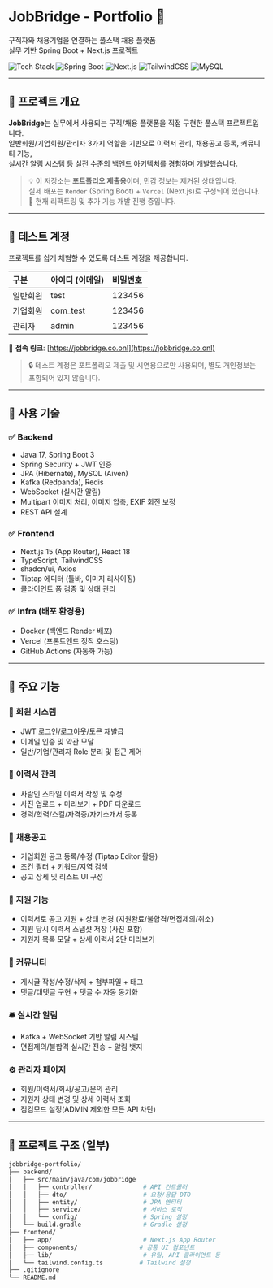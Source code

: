 # JobBridge - Portfolio 🧳

구직자와 채용기업을 연결하는 풀스택 채용 플랫폼  
실무 기반 Spring Boot + Next.js 프로젝트

![Tech Stack](https://img.shields.io/badge/Java-17-blue?style=flat-square&logo=openjdk)
![Spring Boot](https://img.shields.io/badge/Spring%20Boot-3-green?style=flat-square&logo=springboot)
![Next.js](https://img.shields.io/badge/Next.js-15-black?style=flat-square&logo=next.js)
![TailwindCSS](https://img.shields.io/badge/TailwindCSS-3-blue?style=flat-square&logo=tailwindcss)
![MySQL](https://img.shields.io/badge/MySQL-Aiven-orange?style=flat-square&logo=mysql)

---

## 📌 프로젝트 개요

**JobBridge**는 실무에서 사용되는 구직/채용 플랫폼을 직접 구현한 풀스택 프로젝트입니다.  
일반회원/기업회원/관리자 3가지 역할을 기반으로 이력서 관리, 채용공고 등록, 커뮤니티 기능,  
실시간 알림 시스템 등 실전 수준의 백엔드 아키텍처를 경험하며 개발했습니다.

> 💡 이 저장소는 **포트폴리오 제출용**이며, 민감 정보는 제거된 상태입니다.  
> 실제 배포는 `Render` (Spring Boot) + `Vercel` (Next.js)로 구성되어 있습니다.  
> 🚧 현재 리팩토링 및 추가 기능 개발 진행 중입니다.

---

## 🧪 테스트 계정

프로젝트를 쉽게 체험할 수 있도록 테스트 계정을 제공합니다.

| 구분 | 아이디 (이메일) | 비밀번호 |
|:---|:---|:---|
| 일반회원 | test | 123456 |
| 기업회원 | com_test | 123456 |
| 관리자 | admin | 123456 |

🔗 **접속 링크**: [https://jobbridge.co.onl](https://jobbridge.co.onl)

> 🔒 테스트 계정은 포트폴리오 제출 및 시연용으로만 사용되며, 별도 개인정보는 포함되어 있지 않습니다.

---

## 🔧 사용 기술

### ✅ Backend
- Java 17, Spring Boot 3
- Spring Security + JWT 인증
- JPA (Hibernate), MySQL (Aiven)
- Kafka (Redpanda), Redis
- WebSocket (실시간 알림)
- Multipart 이미지 처리, 이미지 압축, EXIF 회전 보정
- REST API 설계

### ✅ Frontend
- Next.js 15 (App Router), React 18
- TypeScript, TailwindCSS
- shadcn/ui, Axios
- Tiptap 에디터 (툴바, 이미지 리사이징)
- 클라이언트 폼 검증 및 상태 관리

### ✅ Infra (배포 환경용)
- Docker (백엔드 Render 배포)
- Vercel (프론트엔드 정적 호스팅)
- GitHub Actions (자동화 가능)

---

## 🎯 주요 기능

### 👤 회원 시스템
- JWT 로그인/로그아웃/토큰 재발급
- 이메일 인증 및 약관 모달
- 일반/기업/관리자 Role 분리 및 접근 제어

### 📄 이력서 관리
- 사람인 스타일 이력서 작성 및 수정
- 사진 업로드 + 미리보기 + PDF 다운로드
- 경력/학력/스킬/자격증/자기소개서 등록

### 📢 채용공고
- 기업회원 공고 등록/수정 (Tiptap Editor 활용)
- 조건 필터 + 키워드/지역 검색
- 공고 상세 및 리스트 UI 구성

### 💼 지원 기능
- 이력서로 공고 지원 + 상태 변경 (지원완료/불합격/면접제의/취소)
- 지원 당시 이력서 스냅샷 저장 (사진 포함)
- 지원자 목록 모달 + 상세 이력서 2단 미리보기

### 💬 커뮤니티
- 게시글 작성/수정/삭제 + 첨부파일 + 태그
- 댓글/대댓글 구현 + 댓글 수 자동 동기화

### 🛎 실시간 알림
- Kafka + WebSocket 기반 알림 시스템
- 면접제의/불합격 실시간 전송 + 알림 뱃지

### ⚙️ 관리자 페이지
- 회원/이력서/회사/공고/문의 관리
- 지원자 상태 변경 및 상세 이력서 조회
- 점검모드 설정(ADMIN 제외한 모든 API 차단)

---

## 📂 프로젝트 구조 (일부)

```bash
jobbridge-portfolio/
├── backend/
│   ├── src/main/java/com/jobbridge
│   │   ├── controller/              # API 컨트롤러
│   │   ├── dto/                     # 요청/응답 DTO
│   │   ├── entity/                  # JPA 엔티티
│   │   ├── service/                 # 서비스 로직
│   │   └── config/                  # Spring 설정
│   └── build.gradle                 # Gradle 설정
├── frontend/
│   ├── app/                         # Next.js App Router
│   ├── components/                 # 공통 UI 컴포넌트
│   ├── lib/                         # 유틸, API 클라이언트 등
│   └── tailwind.config.ts          # Tailwind 설정
├── .gitignore
└── README.md


